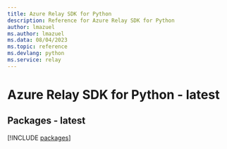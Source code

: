 ```yaml
---
title: Azure Relay SDK for Python
description: Reference for Azure Relay SDK for Python
author: lmazuel
ms.author: lmazuel
ms.data: 08/04/2023
ms.topic: reference
ms.devlang: python
ms.service: relay
---
```

# Azure Relay SDK for Python - latest
## Packages - latest
[!INCLUDE [packages](relay-index.md)]